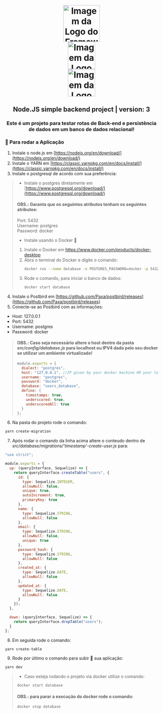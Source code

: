 <h1 align="center">
  <img alt="Imagem da Logo do Framework node.js" src="https://cdn.pixabay.com/photo/2015/04/23/17/41/node-js-736399_1280.png" height="120" />
  <br />
  <img alt="Imagem da Logo do Framework express.js" src="https://upload.wikimedia.org/wikipedia/commons/6/64/Expressjs.png" height="90" />
  <br />
  <img alt="Imagem da Logo do Framework express.js" src="https://upload.wikimedia.org/wikipedia/commons/thumb/2/29/Postgresql_elephant.svg/1200px-Postgresql_elephant.svg.png" height="90" />
</h1>
<h2 align="center">Node.JS simple backend project | version: 3</h2>

<h3 align="center">Este é um projeto para testar rotas de Back-end e persistência de dados em um banco de dados relacional!</h3>

### :ferris_wheel: Para rodar a Aplicação
  
1.  Instale o node.js em [https://nodejs.org/en/download/](https://nodejs.org/en/download/)
2.  Instale o YARN em [https://classic.yarnpkg.com/en/docs/install/](https://classic.yarnpkg.com/en/docs/install/)
3. Instale o postgresql de acordo com sua preferência:
>  -  Instale o postgres diretamente em [https://www.postgresql.org/download/](https://www.postgresql.org/download/)
>  #### OBS.: Garanta que os seguintes atributos tenham os seguintes atributos:
>  Port: 5432 <br />
>  Username: postgres <br />
>  Password: docker
>  -  Instale usando o Docker :whale:
>  1.  Instale o Docker em https://www.docker.com/products/docker-desktop
>  2.  Abra o terminal do Docker e digite o comando:
>      ```bash
>      docker run --name database -e POSTGRES_PASSWORD=docker -p 5432:5432 -d postgres
>      ```
>  3.  Rode o comando, para iniciar o banco de dados:
>      ```bash
>      docker start database
>      ```
4.  Instale o Postbird em [https://github.com/Paxa/postbird/releases](https://github.com/Paxa/postbird/releases)
5.  Conecte-se ao Postbird com as informações:
  -  Host: 127.0.0.1
  -  Port: 5432
  -  Username: postgres
  -  Password: docker
>  #### OBS.: Caso seja necessário altere o host dentro da pasta *src/config/database.js* para localhost ou IPV4 dado pelo seu docker se utilizar um ambiente virtualizado!
>  ```javascript
>  module.exports = {
>    dialect: "postgres",
>    host: "127.0.0.1", //IP given by your docker machine OR your localhost
>    username: "postgres",
>    password: "docker",
>    database: "users_database",
>    define: {
>      timestamps: true,
>      underscored: true,
>      underscoredAll: true
>    }
>  };
>  ```
6.  Na pasta do projeto rode o comando:
```bash
yarn create-migration
```
7.  Após rodar o comando da linha acima altere o conteudo dentro de *src/database/migrations/'timestamp'-create-user.js* para:
```javascript
"use strict";

module.exports = {
  up: (queryInterface, Sequelize) => {
    return queryInterface.createTable("users", {
      id: {
        type: Sequelize.INTEGER,
        allowNull: false,
        unique: true,
        autoIncrement: true,
        primaryKey: true
      },
      name: {
        type: Sequelize.STRING,
        allowNull: false
      },
      email: {
        type: Sequelize.STRING,
        allowNull: false,
        unique: true
      },
      password_hash: {
        type: Sequelize.STRING,
        allowNull: false
      },
      created_at: {
        type: Sequelize.DATE,
        allowNull: false
      },
      updated_at: {
        type: Sequelize.DATE,
        allowNull: false
      }
    });
  },

  down: (queryInterface, Sequelize) => {
    return queryInterface.dropTable("users");
  }
};
```
8.  Em seguida rode o comando:
```bash
yarn create-table
```
9.  Rode por último o comando para subir :rocket: sua aplicação:
```bash
yarn dev
```
>  -  Caso esteja rodando o projeto via docker utilize o comando:
>  ```bash
>  docker start database
>  ```
>  #### OBS.: para parar a execução do docker rode o comando:
>  ```bash
>  docker stop database
>  ```
